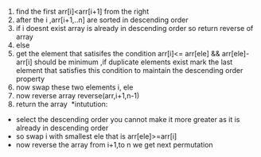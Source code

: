 1. find the first arr[i]<arr[i+1] from the right
2. after the i ,arr[i+1,..n] are sorted in descending order
3. if i doesnt exist array is already in descending order so return reverse of array
4. else
5. get the element that satisifes the condition arr[i]<= arr[ele] && arr[ele]-arr[i] should be minimum ,if duplicate elements exist mark the last element that satisfies this condition to maintain the descending order property
6. now swap these two elements i, ele
7. now reverse array reverse(arr,i+1,n-1)
8. return the array
​
*intutution:
*   select the descending order you cannot make it more greater as it is already in descending order
*   so swap i with smallest ele that is arr[ele]>=arr[i]
*   now reverse the array from i+1,to n we get next permutation